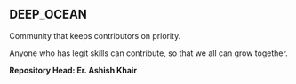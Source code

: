 ## DEEP_OCEAN

Community that keeps contributors on priority.

Anyone who has legit skills can contribute, so that we all can grow together.

**Repository Head: Er. Ashish Khair**
